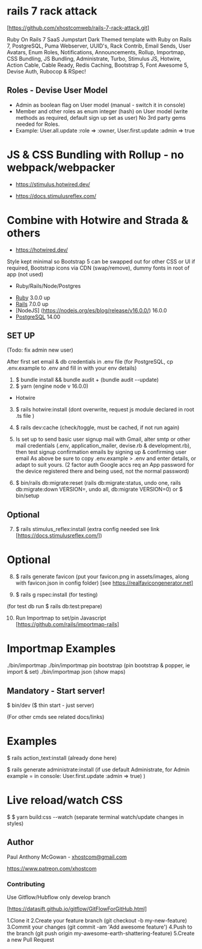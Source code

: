 # rails 7 rack attack

[https://github.com/xhostcomweb/rails-7-rack-attack.git]

Ruby On Rails 7 SaaS Jumpstart Dark Themed template with Ruby on Rails 7, PostgreSQL, Puma Webserver, UUID's, Rack Contrib,
Email Sends, User Avatars, Enum Roles, Notifications, Announcements, Rollup, Importmap,
CSS Bundling, JS Bundling, Administrate, Turbo, Stimulus JS, Hotwire, Action Cable, Cable Ready,
Redis Caching, Bootstrap 5, Font Awesome 5, Devise Auth, Rubocop & RSpec!

## Roles - Devise User Model ##

* Admin as boolean flag on User model (manual - switch it in console)
* Member and other roles as enum integer (hash) on User model (write methods as required, default sign up set as user) No 3rd party gems needed for Roles.
* Example: User.all.update :role => :owner, User.first.update :admin => true

# JS & CSS Bundling with Rollup - no webpack/webpacker

* https://stimulus.hotwired.dev/

* https://docs.stimulusreflex.com/

# Combine with Hotwire and Strada & others #

* https://hotwired.dev/

Style kept minimal so Bootstrap 5 can be swapped out for other CSS or UI if required, Bootstrap icons via CDN (swap/remove), dummy fonts in root of app (not used)

* Ruby/Rails/Node/Postgres

- [Ruby](https://www.ruby-lang.org/en/) 3.0.0 up
- [Rails](https://rubyonrails.org/) 7.0.0 up
- [NodeJS] (https://nodejs.org/es/blog/release/v16.0.0/) 16.0.0
- [PostgreSQL](https://www.postgresql.org/docs/14/index.html) 14.00

## SET UP ##

(Todo: fix admin new user)

After first set email & db credentials in .env file (for PostgreSQL, cp .env.example to .env and fill in with your env details)

1. $ bundle install && bundle audit + (bundle audit --update)
2. $ yarn  (engine node v 16.0.0)


* Hotwire

3. $ rails hotwire:install  (dont overwrite, request js module declared in root .ts file )

4. $ rails dev:cache (check/toggle, must be cached, if not run again) 

5. Is set up to send basic user signup mail with Gmail, alter smtp or other mail credentials (.env, application_mailer, devise.rb & development.rb), then test signup confirmation emails by signing up & confirming user email
As above be sure to copy .env.example > .env and enter details, or adapt to suit yours.  (2 factor auth Google accs req an App password for the device registered there and being used, not the normal password)

6. $ bin/rails db:migrate:reset  (rails db:migrate:status, undo one, rails db:migrate:down VERSION=, undo all, db:migrate VERSION=0) or $  bin/setup

## Optional

7. $ rails stimulus_reflex:install (extra config needed see link [https://docs.stimulusreflex.com/])

# Optional

8. $ rails generate favicon (put your favicon.png in assets/images, along with favicon.json in config folder) [see https://realfavicongenerator.net]
   
9. $ rails g rspec:install  (for testing)

(for test db run $ rails db:test:prepare)

10. Run Importmap to set/pin Javascript  [https://github.com/rails/importmap-rails]

# Importmap Examples 

 ./bin/importmap
 ./bin/importmap pin bootstrap  (pin bootstrap & popper, ie import & set)
 ./bin/importmap json (show maps)

## Mandatory - Start server! ##

$ bin/dev   ($ thin start - just server)

(For other cmds see  related docs/links)

# Examples

$ rails action_text:install (already done here)

$ rails generate administrate:install (if use default Administrate, for Admin example = in console: User.first.update :admin => true) )

# Live reload/watch CSS

$ $ yarn build:css --watch (separate terminal watch/update changes in styles)

## Author

Paul Anthony McGowan - xhostcom@gmail.com

https://www.patreon.com/xhostcom

### Contributing ###

Use Gitflow/Hubflow only develop branch

[https://datasift.github.io/gitflow/GitFlowForGitHub.html]

1.Clone it
2.Create your feature branch (git checkout -b my-new-feature)
3.Commit your changes (git commit -am 'Add awesome feature')
4.Push to the branch (git push origin my-awesome-earth-shattering-feature)
5.Create a new Pull Request

